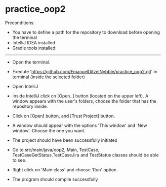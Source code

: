 # practice_oop2

Preconditions: 

- You have to define a path for the repository to download before opening the terminal
- IntelliJ IDEA installed
- Gradle tools installed

--------------------------

- Open the terminal.

- Execute 'https://github.com/EmanuelDitzelNybble/practice_oop2.git' in terminal (inside the selected folder)

- Open IntelliJ

- Inside IntelliJ click on [Open..] button (located on the upper left). A window appears with the user's folders, choose the folder that has the repository inside. 

- Click on [Open] button, and [Trust Project] button. 

- A window should appear with the options 'This window' and 'New window'. Choose the one you want.

- The project should have been successfully initiated

- Go to src/main/java/oop2, Main, TestCase, TestCaseGetStatus,TestCaseJira and TestStatus classes should be able to see.

- Right click on 'Main class' and choose 'Run' option. 

- The program should compile successfully
